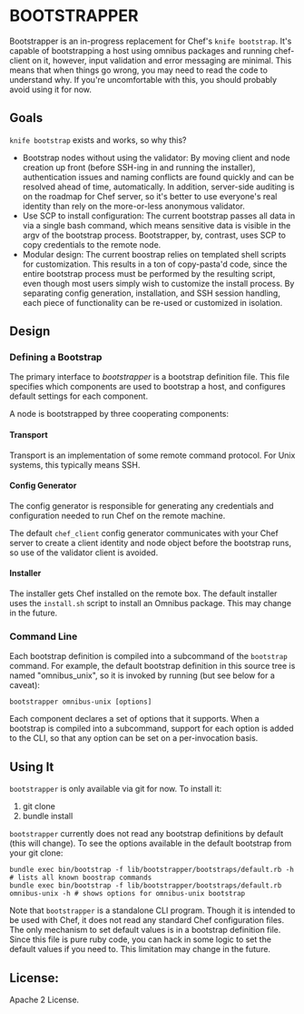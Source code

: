 # BOOTSTRAPPER

Bootstrapper is an in-progress replacement for Chef's `knife bootstrap`.
It's capable of bootstrapping a host using omnibus packages and running
chef-client on it, however, input validation and error messaging are
minimal. This means that when things go wrong, you may need to read the
code to understand why. If you're uncomfortable with this, you should
probably avoid using it for now.


## Goals

`knife bootstrap` exists and works, so why this?

* Bootstrap nodes without using the validator: By moving client and node
creation up front (before SSH-ing in and running the installer),
authentication issues and naming conflicts are found quickly and can be
resolved ahead of time, automatically. In addition, server-side auditing
is on the roadmap for Chef server, so it's better to use everyone's real
identity than rely on the more-or-less anonymous validator.
* Use SCP to install configuration: The current bootstrap passes all
data in via a single bash command, which means sensitive data is visible
in the argv of the bootstrap process. Bootstrapper, by, contrast, uses
SCP to copy credentials to the remote node.
* Modular design: The current boostrap relies on templated shell scripts
for customization. This results in a ton of copy-pasta'd code, since the
entire bootstrap process must be performed by the resulting script, even
though most users simply wish to customize the install process. By
separating config generation, installation, and SSH session handling,
each piece of functionality can be re-used or customized in isolation.

## Design

### Defining a Bootstrap

The primary interface to _bootstrapper_ is a bootstrap definition file.
This file specifies which components are used to bootstrap a host, and
configures default settings for each component.

A node is bootstrapped by three cooperating components:

#### Transport

Transport is an implementation of some remote command protocol. For Unix
systems, this typically means SSH.

#### Config Generator

The config generator is responsible for generating any credentials and
configuration needed to run Chef on the remote machine.

The default `chef_client` config generator communicates with your Chef
server to create a client identity and node object before the bootstrap
runs, so use of the validator client is avoided.

#### Installer

The installer gets Chef installed on the remote box. The default
installer uses the `install.sh` script to install an Omnibus package.
This may change in the future.

### Command Line

Each bootstrap definition is compiled into a subcommand of the
`bootstrap` command. For example, the default bootstrap definition in
this source tree is named "omnibus_unix", so it is invoked by running
(but see below for a caveat):

    bootstrapper omnibus-unix [options]

Each component declares a set of options that it supports. When a
bootstrap is compiled into a subcommand, support for each option is
added to the CLI, so that any option can be set on a per-invocation
basis.

## Using It

`bootstrapper` is only available via git for now. To install it:

1. git clone
2. bundle install

`bootstrapper` currently does not read any bootstrap definitions by
default (this will change). To see the options available in the default
bootstrap from your git clone:

    bundle exec bin/bootstrap -f lib/bootstrapper/bootstraps/default.rb -h # lists all known boostrap commands
    bundle exec bin/bootstrap -f lib/bootstrapper/bootstraps/default.rb omnibus-unix -h # shows options for omnibus-unix bootstrap


Note that `bootstrapper` is a standalone CLI program. Though it is
intended to be used with Chef, it does not read any standard Chef
configuration files. The only mechanism to set default values is in a
bootstrap definition file. Since this file is pure ruby code, you can
hack in some logic to set the default values if you need to. This
limitation may change in the future.

## License:
Apache 2 License.


